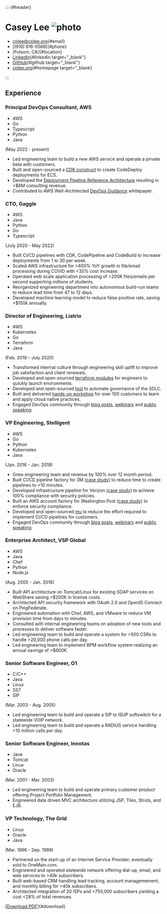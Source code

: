 ::: {#header}

# Casey Lee ![photo](https://www.gravatar.com/avatar/2e6997d8442834a313edc63b08b60a18003ab3634b98d10d9625158a41c33dad)

- [cplee@cplee.org](cplee@cplee.org){#email}
- [(916) 616-0568]{#phone}
- [Folsom, CA]{#location}
- [LinkedIn](https://www.linkedin.com/in/cplee/){#linkedin target="_blank"}
- [GitHub](https://github.com/cplee){#github target="_blank"}
- [cplee.org](https://cplee.org){#homepage target="_blank}

:::

## Experience

### Principal DevOps Consultant, AWS

- AWS
- Go
- Typescript
- Python
- Java

(May 2022 - present)

- Led engineering team to build a new AWS service and operate a private beta with customers.
- Built and open-sourced a [CDK construct](https://github.com/cdklabs/cdk-ecs-codedeploy) to create CodeDeploy deployments for ECS.
- Developed the [Deployment Pipeline Reference Architecture](https://pipelines.devops.aws.dev) resulting in >$6M consulting revenue.
- Contributed to AWS Well-Architected [DevOps Guidance](https://docs.aws.amazon.com/wellarchitected/latest/devops-guidance/devops-guidance.html) whitepaper.

### CTO, Gaggle

- AWS
- Java
- Python
- Go
- Typescript

(July 2020 - May 2022)

- Built CI/CD pipelines with CDK, CodePipeline and CodeBuild to increase deployments from 1 to 30 per week.
- Scaled AWS infrastructure for >400% YoY growth in file/email processing during COVID with <30% cost increase.
- Operated web scale application processing of >200K files/emails per second supporting millions of students.
- Reorganized engineering department into autonomous build-run teams to reduce lead time from 47 to 12 days.
- Developed machine learning model to reduce false positive rate, saving >$150k annually.

### Director of Engineering, Liatrio

- AWS
- Kubernetes
- Go
- Terraform
- Java

(Feb. 2019 – July 2020)

- Transformed internal culture through engineering skill uplift to improve job satisfaction and client renewals.
- Developed and open-sourced [terraform modules](https://github.com/liatrio/lead-terraform) for engineers to quickly launch environments.
- Developed and open-sourced [tool](https://github.com/rode/rode-legacy) to automate governance of the SDLC.
- Built and delivered [hands-on workshop](https://www.liatrio.com/services/ignite-lab) for over 100 customers to learn and apply cloud native practices.
- Engaged DevOps community through [blog posts](https://cplee.org/#blog-posts), [webinars](https://cplee.org/#webinars) and [public speaking](https://cplee.org/#talks).

### VP Engineering, Stelligent

- AWS
- Go
- Python
- Kubernetes
- Java

(Jan. 2016 - Jan. 2019)

- Grew engineering team and revenue by 100% over 12 month period.
- Built CI/CD pipeline factory for 3M [(case study)](https://aws.amazon.com/solutions/case-studies/3m-his-service-catalog/) to reduce time to create pipelines to <10 minutes.
- Developed infrastructure pipeline for Verizon [(case study)](https://aws.amazon.com/partners/success/verizon/) to achieve 100% compliance with security policies.
- Built an AWS account factory for Washington Post [(case study)](https://aws.amazon.com/partners/success/washington-post-stelligent/) to enforce security compliance.
- Developed and open-sourced [mu](https://github.com/stelligent/mu) to reduce the effort required to implement CI/CD pipelines for customers.
- Engaged DevOps community through [blog posts](https://cplee.org/#blog-posts), [webinars](https://cplee.org/#webinars) and [public speaking](https://cplee.org/#talks).

### Enterprise Architect, VSP Global

- AWS
- Java
- Chef
- Python
- Node.js

(Aug. 2005 - Jan. 2016)

- Built API architecture on Tomcat/Linux for existing SOAP services on WebShere saving >$200K in license costs.
- Architected API security framework with OAuth 2.0 and OpenID Connect on PingFederate.
- Engineered automation with Chef, AWS, and VMware to reduce VM provision time from days to minutes.
- Consulted with internal engineering teams on adoption of new tools and processes to deliver software faster.
- Led engineering team to build and operate a system for >500 CSRs to handle >20,000 phone calls per day.
- Led engineering team to implement BPM workflow system realizing an annual savings of >$600K.

### Senior Software Engineer, O1

- C/C++
- Java
- Linux
- SS7
- SIP

(Mar. 2003 - Aug. 2005)

- Led engineering team to build and operate a SIP to ISUP softswitch for a statewide VOIP network.
- Led engineering team to build and operate a RADIUS service handling >10 million calls per day.

### Senior Software Engineer, Innotas

- Java
- Tomcat
- Linux
- Oracle

(Mar. 2001 - Mar. 2003)

- Led engineering team to build and operate primary customer product offering Project Portfolio Management.
- Engineered data driven MVC architecture utilizing JSP, Tiles, Struts, and EJB.

### VP Technology, The Grid

- Linux
- Oracle
- Java

(Mar. 1996 - Sep. 1999)

- Partnered on the start-up of an Internet Service Provider; eventually sold to OneMain.com.
- Engineered and operated statewide network offering dial-up, email, and web services to >40k subscribers.
- Built web-based CRM handling lead tracking, account managemement, and monthly billing for >40k subscribers.
- Architected integration of 20 ISPs and >750,000 subscribers yielding a cost <28% of total revenues.

[[Download PDF](https://cplee.org/resume/resume.pdf)]{#download}
